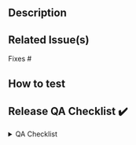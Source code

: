 ## Description

<!-- Describe your changes in detail -->

## Related Issue(s)

<!-- List the issue(s) this PR solves -->

Fixes #

## How to test

<!-- Provide steps to test this PR -->

## Release QA Checklist ✔️

<!-- Please carefully check through the following checklist. & Update it to ☑️ Mark as done-->

<details>
  <summary>QA Checklist </summary>

## [Priority: High] Functional Testing

- [ ] Test all links to make sure they are working correctly
- [ ] Verify that all forms (sales, support, docs feedback)  are functioning properly and data is being captured correctly
- [ ] Check all buttons and calls-to-action to ensure they are leading to the correct pages
- [ ] Ensure that the website is mobile responsive and functions properly on different devices
- [ ] Ensure that page is optimal for Light/Dark Mode. ⇒ Text/Media Changes


## [Priority: High] Content Testing

- [ ] Check all website copies for accuracy and spelling/grammar errors
- [ ] Verify that all images and videos are displaying properly
- [ ] Ensure that all downloadable files are working correctly
- [ ] Check that all external links are functioning properly

## [Priority: Medium] Performance Testing

- [ ] Try to use optimal media assets. ([Decision Record - How To](https://github.com/gitpod-io/website/blob/main/docs/adr/0003-optimal-assets-format.md))
- [ ] Test website load times to ensure that the website is loading quickly
- [ ] Verify that the website can handle high traffic volumes without crashing
- [ ] Check that all website functionality is working properly under heavy load
- [ ] Perform cross-browser testing to ensure that the website works properly on all major browsers (Goolge Chrome, Firefox, Edge)

## [Priority: Medium] Accessibility Testing

- [ ] Ensure that the website meets basic accessibility guidelines.
- [ ] Test that users with disabilities can easily navigate and use the website
- [ ] Verify that all website content can be accessed using assistive technologies

By including these key items in your website release QA checklist, you can ensure that your website is fully functional, user-friendly, and meets your business requirements.

## Security Testing

> **Note**:💡 If we are changing something related to cookies or data storing or analytics side.

- [ ] Verify that the website is HTTPS secure and that there are no security vulnerabilities
- [ ] Ensure that all sensitive data is being stored and transmitted securely

  </details>
